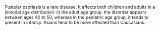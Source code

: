 Pustular psoriasis is a rare disease. It affects both children and adults in a bimodal age distribution. In the adult age group, the disorder appears between ages 40 to 50, whereas in the pediatric age group, it tends to present in infancy. Asians tend to be more affected than Caucasians.